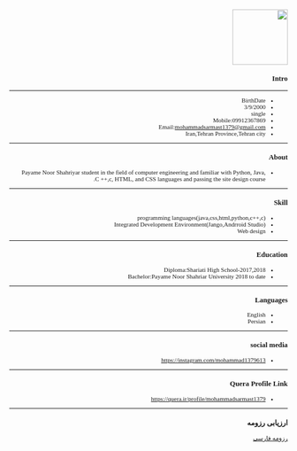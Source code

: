<html>
  <head>
    <div style="direction:rtl;text-align:right;font:11px tahoma;"> 
<style>;.codebazan1 {display: none; }.read-more-target {opacity: 0; max-height: 0; font-size: 0; transition: .25s ease; }.codebazan:checked ~ .read-more-wrap .read-more-target 
  {opacity: 1; font-size: inherit; max-height: 999em; }</style>
   </head>
    
<marquee>Welcome</marquee>
<img src="http://s14.picofile.com/file/8409832200/ft.jpg" width="100" height="100" >
### Intro
---
+ BirthDate
+ 3/9/2000
+ single
+ Mobile:09912367869
+ Email:mohammadsarmast1379@gmail.com
+ Iran,Tehran Province,Tehran city


---
### About
+ Payame Noor Shahriyar student in the field of computer engineering and familiar with Python, Java, C ++,c, HTML, and CSS languages and passing the site design course.
---
### Skill
+ programming languages(java,css,html,python,c++,c)
+ Integrated Development Environment(Jango,Andrroid Studio)
+ Web design
---
### Education
+ Diploma:Shariati High School-2017,2018
+ Bachelor:Payame Noor Shahriar University 2018 to date
---
### Languages
+ English
+ Persian
---
### social media
+ https://instagram.com/mohammad1379613
---
### Quera Profile Link
+ https://quera.ir/profile/mohammadsarmast1379
---
### ارزیابی رزومه

[رزومه فارسی](/resume-fa)

